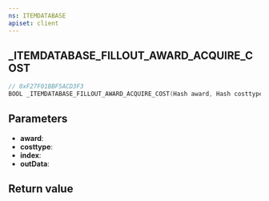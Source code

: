 ```yaml
---
ns: ITEMDATABASE
apiset: client
---
```

## _ITEMDATABASE_FILLOUT_AWARD_ACQUIRE_COST

```c
// 0xF27F01BBF5ACD3F3
BOOL _ITEMDATABASE_FILLOUT_AWARD_ACQUIRE_COST(Hash award, Hash costtype, int index, Any* outData);
```


## Parameters
* **award**:
* **costtype**:
* **index**:
* **outData**:

## Return value